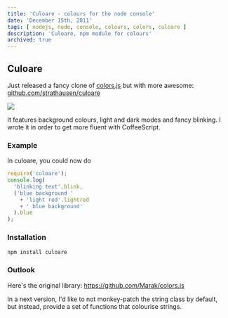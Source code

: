 ```yaml
---
title: 'Culoare - colours for the node console'
date: 'December 15th, 2011'
tags: [ nodejs, node, console, colours, colors, culoare ]
description: 'Culoare, npm module for colours'
archived: true
---
```


## Culoare

Just released a fancy clone of
<a href="https://npmjs.org/package/colors">colors.js</a>
but with more awesome:
<a href="https://github.com/strathausen/culoare">github.com/strathausen/culoare</a>

<img src="/images/culoare.gif" />

It features background colours, light and dark modes and fancy blinking.
I wrote it in order to get more fluent with CoffeeScript.

### Example

In culoare, you could now do

``` js
require('culoare');
console.log(
  'blinking text'.blink,
  ('blue background '
    + 'light red'.lightred
    + ' blue background'
  ).blue
);
```

### Installation

``` bash
npm install culoare
```

### Outlook

Here's the original library:
https://github.com/Marak/colors.js

In a next version,
I'd like to not monkey-patch the string class by default,
but instead, provide a set of functions that colourise strings.
